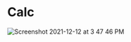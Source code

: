 # Calc
![Screenshot 2021-12-12 at 3 47 46 PM](https://user-images.githubusercontent.com/25429165/145714951-1515e10f-72f7-484b-9ae6-fdaa637ce000.png)
